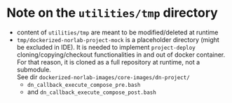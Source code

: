 # Note on the `utilities/tmp` directory

- content of `utilities/tmp` are meant to be modified/deleted at runtime
- `tmp/dockerized-norlab-project-mock` is a placeholder directory (might be excluded in IDE). 
  It is needed to implement `project-deploy` cloning/copying/checkout functionalities in and out of 
  docker container.  
  For that reason, it is cloned as a full repository at runtime, not a submodule.  
  See dir `dockerized-norlab-images/core-images/dn-project/`
  - `dn_callback_execute_compose_pre.bash` 
  - and `dn_callback_execute_compose_post.bash`

